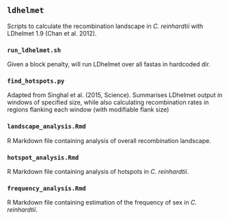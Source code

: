 
## `ldhelmet`

Scripts to calculate the recombination landscape in _C. reinhardtii_ with
LDhelmet 1.9 (Chan et al. 2012). 

### `run_ldhelmet.sh`

Given a block penalty, will run LDhelmet over all fastas in hardcoded dir.

### `find_hotspots.py`

Adapted from Singhal et al. (2015, Science). Summarises LDhelmet
output in windows of specified size, while also calculating recombination
rates in regions flanking each window (with modifiable flank size)

### `landscape_analysis.Rmd`

R Markdown file containing analysis of overall recombination landscape.

### `hotspot_analysis.Rmd`

R Markdown file containing analysis of hotspots in _C. reinhardtii_.

### `frequency_analysis.Rmd`

R Markdown file containing estimation of the frequency of sex in _C. reinhardtii_. 
